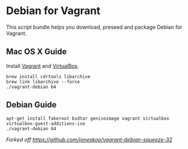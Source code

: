 # Debian for Vagrant

This script bundle helps you download, preseed and package Debian for Vagrant.

## Mac OS X Guide

Install [Vagrant](http://www.vagrantup.com/downloads.html) and
[VirtualBox](https://www.virtualbox.org/wiki/Downloads).

    brew install cdrtools libarchive
    brew link libarchive --force
    ./vagrant-debian 64

## Debian Guide

    apt-get install fakeroot bsdtar genisoimage vagrant virtualbox virtualbox-guest-additions-iso
    ./vagrant-debian 64

*Forked off https://github.com/joneskoo/vagrant-debian-squeeze-32*
